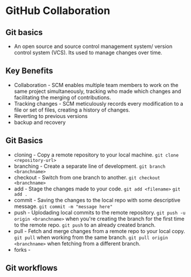# GitHub Collaboration

## Git basics

- An open source and source control management system/ version control system (VCS). Its used to manage changes over time.

## Key Benefits

- Collaboration - SCM enables multiple team members to work on the same project simultaneously, tracking who made which changes and facilitating the merging of contributions.
- Tracking changes - SCM meticulously records every modification to a file or set of files, creating a history of changes.
- Reverting to previous versions
- backup and recovery

## Git Basics

- cloning - Copy a remote repository to your local machine. `git clone <repository-url>`
- branching - Create a separate line of development. `git branch <branchname>`
- checkout - Switch from one branch to another. `git checkout <branchname>`
- add - Stage the changes made to your code. `git add <filename>` `git add .`
- commit - Saving the changes to the local repo with some descriptive message. `git commit -m "message here"`
- push - Uplodading local commits to the remote repository. `git push -u origin <branchname>` when you're creating the branch for the first time to the remote repo. `git push` to an already created branch.
- pull - Fetch and merge changes from a remote repo to your local copy. `git pull` when working from the same branch. `git pull origin <branchname>` when fetching from a different branch.
- forks - 

## Git workflows
